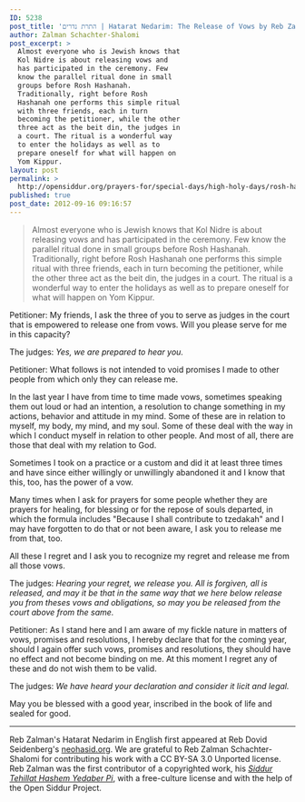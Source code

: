 ```yaml
---
ID: 5238
post_title: 'התרת נדרים | Hatarat Nedarim: The Release of Vows by Reb Zalman Schachter-Shalomi'
author: Zalman Schachter-Shalomi
post_excerpt: >
  Almost everyone who is Jewish knows that
  Kol Nidre is about releasing vows and
  has participated in the ceremony. Few
  know the parallel ritual done in small
  groups before Rosh Hashanah.
  Traditionally, right before Rosh
  Hashanah one performs this simple ritual
  with three friends, each in turn
  becoming the petitioner, while the other
  three act as the beit din, the judges in
  a court. The ritual is a wonderful way
  to enter the holidays as well as to
  prepare oneself for what will happen on
  Yom Kippur.
layout: post
permalink: >
  http://opensiddur.org/prayers-for/special-days/high-holy-days/rosh-hashanah/hatarat-nedarim-the-release-of-vows-by-reb-zalman-schachter-shalomi/
published: true
post_date: 2012-09-16 09:16:57
---
```

<div class="english">

<blockquote>Almost everyone who is Jewish knows that Kol Nidre is about releasing vows and has participated in the ceremony. Few know the parallel ritual done in small groups before Rosh Hashanah. Traditionally, right before Rosh Hashanah one performs this simple ritual with three friends, each in turn becoming the petitioner, while the other three act as the beit din, the judges in a court. The ritual is a wonderful way to enter the holidays as well as to prepare oneself for what will happen on Yom Kippur.</blockquote>

Petitioner: My friends, I ask the three of you to serve as judges in the court that is empowered to release one from vows. Will you please serve for me in this capacity?

The judges: <em>Yes, we are prepared to hear you.</em>

Petitioner: What follows is not intended to void promises I made to other people from which only they can release me.

In the last year I have from time to time made vows, sometimes speaking them out loud or had an intention, a resolution to change something in my actions, behavior and attitude in my mind. Some of these are in relation to myself, my body, my mind, and my soul. Some of these deal with the way in which I conduct myself in relation to other people. And most of all, there are those that deal with my relation to God.

Sometimes I took on a practice or a custom and did it at least three times and have since either willingly or unwillingly abandoned it and I know that this, too, has the power of a vow.

Many times when I ask for prayers for some people whether they are prayers for healing, for blessing or for the repose of souls departed, in which the formula includes "Because I shall contribute to tzedakah" and I may have forgotten to do that or not been aware, I ask you to release me from that, too.

All these I regret and I ask you to recognize my regret and release me from all those vows.

The judges: <em>Hearing your regret, we release you. All is forgiven, all is released, and may it be that in the same way that we here below release you from theses vows and obligations, so may you be released from the court above from the same.</em>

Petitioner: As I stand here and I am aware of my fickle nature in matters of vows, promises and resolutions, I hereby declare that for the coming year, should I again offer such vows, promises and resolutions, they should have no effect and not become binding on me. At this moment I regret any of these and do not wish them to be valid.

The judges: <em>We have heard your declaration and consider it licit and legal.</em>

May you be blessed with a good year, inscribed in the book of life and sealed for good.
</div>

<hr />

Reb Zalman's Hatarat Nedarim in English first appeared at Reb Dovid Seidenberg's <a href="http://www.neohasid.org/resources/hatarat_nedarim/">neohasid.org</a>. We are grateful to Reb Zalman Schachter-Shalomi for contributing his work with a CC BY-SA 3.0 Unported license. Reb Zalman was the first contributor of a copyrighted work, his <em><a href="http://opensiddur.org/2009/10/reb-zalmans-open-siddur-tehillat-hashem/">Siddur Tehillat Hashem Yedaber Pi</a></em>, with a free-culture license and with the help of the Open Siddur Project.